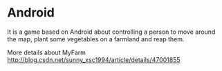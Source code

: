 # Android
It is a game based on Android about controlling a person to move around the map, plant some vegetables on a farmland and reap them.

More details about MyFarm
http://blog.csdn.net/sunny_xsc1994/article/details/47001855
